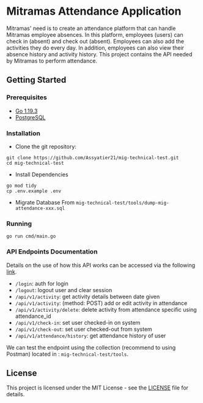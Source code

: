 # Mitramas Attendance Application

Mitramas' need is to create an attendance platform that can handle Mitramas employee absences. In this platform, employees (users) can check in (absent) and check out (absent). Employees can also add the activities they do every day. In addition, employees can also view their absence history and activity history. This project contains the API needed by Mitramas to perform attendance.

## Getting Started

### Prerequisites

- [Go 1.19.3](https://go.dev/dl/)
- [PostgreSQL](https://www.postgresql.org/download/)

### Installation

- Clone the git repository:

```
git clone https://github.com/Assyatier21/mig-technical-test.git
cd mig-technical-test
```

- Install Dependencies

```
go mod tidy
cp .env.example .env
```

- Migrate Database From `mig-technical-test/tools/dump-mig-attendance-xxx.sql`

### Running

```
go run cmd/main.go
```

### API Endpoints Documentation

Details on the use of how this API works can be accessed via the following [link](https://documenter.getpostman.com/view/21912170/2s8Z72Tqqx).

- `/login`: auth for login
- `/logout`: logout user and clear session
- `/api/v1/activity`: get activity details between date given
- `/api/v1/activity`: (method: POST) add or edit activity in attendance
- `/api/v1/activity/delete`: delete activity from attendance specific using attendance_id
- `/api/v1/check-in`: set user checked-in on system
- `/api/v1/check-out`: set user checked-out from system
- `/api/v1/attendance/history`: get attendance history of user

We can test the endpoint using the collection (recommend to using Postman) located in : `mig-technical-test/tools`.

## License

This project is licensed under the MIT License - see the [LICENSE](https://github.com/Assyatier21/mig-technical-test/blob/master/LICENSE) file for details.
